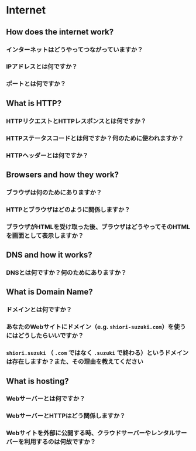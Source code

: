 # Internet

## How does the internet work?

### インターネットはどうやってつながっていますか？

### IPアドレスとは何ですか？

### ポートとは何ですか？

## What is HTTP?
### HTTPリクエストとHTTPレスポンスとは何ですか？
### HTTPステータスコードとは何ですか？何のために使われますか？
### HTTPヘッダーとは何ですか？

## Browsers and how they work?
### ブラウザは何のためにありますか？
### HTTPとブラウザはどのように関係しますか？
### ブラウザがHTMLを受け取った後、ブラウザはどうやってそのHTMLを画面として表示しますか？

## DNS and how it works?
### DNSとは何ですか？何のためにありますか？

## What is Domain Name?
### ドメインとは何ですか？
### あなたのWebサイトにドメイン（e.g. `shiori-suzuki.com`）を使うにはどうしたらいいですか？
### `shiori.suzuki` （ `.com` ではなく `.suzuki` で終わる）というドメインは存在しますか？また、その理由を教えてください

## What is hosting?
### Webサーバーとは何ですか？
### WebサーバーとHTTPはどう関係しますか？
### Webサイトを外部に公開する時、クラウドサーバーやレンタルサーバーを利用するのは何故ですか？